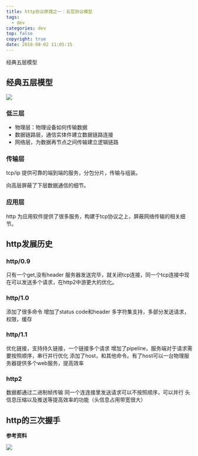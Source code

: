 ```yaml
---
title: http协议原理之一：五层协议模型
tags:
  - dev
categories: dev
top: false
copyright: true
date: 2018-08-02 11:05:15
---
```

经典五层模型
<!--more-->
## 经典五层模型
![](http://oankigr4l.bkt.clouddn.com/201808021108_947.png)

### 低三层
* 物理层：物理设备如何传输数据
* 数据链路层，通信实体件建立数据链路连接
* 网络层，为数据再节点之间传输建立逻辑链路

### 传输层
tcp/ip
提供可靠的端到端的服务，分包分片，传输与组装。

向高层屏蔽了下层数据通信的细节。

### 应用层
http
为应用软件提供了很多服务，构建于tcp协议之上，屏蔽网络传输的相关细节。

## http发展历史
### http/0.9
只有一个get,没有header
服务器发送完毕，就关闭tcp连接，同一个tcp连接中现在可以发送多个请求，在http2中游更大的优化。

### http/1.0
添加了很多命令
增加了status code和header
多字符集支持，多部分发送请求，权限，缓存

### http/1.1
优化链接，支持持久链接，一个链接多个请求
增加了pipeline，服务端对于请求需要按照顺序，串行并行优化
添加了host，和其他命令。有了host可以一台物理服务器提供多个web服务，提高效率

### http2
数据都通过二进制帧传输
同一个连连接里发送请求可以不按照顺序，可以并行
头信息压缩以及推送等提高效率的功能（头信息占用带宽很大）

## http的三次握手

**参考资料**
[]()

![](http://oankigr4l.bkt.clouddn.com/wexin.png)